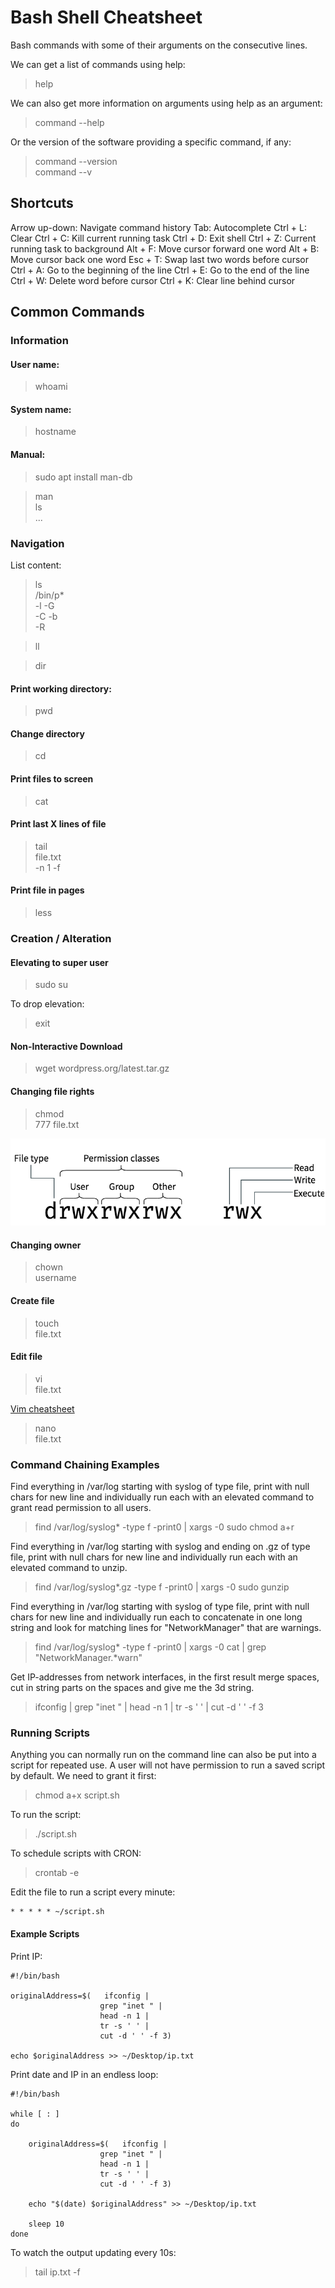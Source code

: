 # Bash Shell Cheatsheet

Bash commands with some of their arguments on the consecutive lines.

We can get a list of commands using help:

> help

We can also get more information on arguments using help as an argument:

> command --help

Or the version of the software providing a specific command, if any:

> command --version  
> command --v

## Shortcuts

Arrow up-down: Navigate command history
Tab: Autocomplete
Ctrl + L: Clear
Ctrl + C: Kill current running task
Ctrl + D: Exit shell
Ctrl + Z: Current running task to background
Alt + F: Move cursor forward one word
Alt + B: Move cursor back one word
Esc + T: Swap last two words before cursor
Ctrl + A: Go to the beginning of the line
Ctrl + E: Go to the end of the line
Ctrl + W: Delete word before cursor
Ctrl + K: Clear line behind cursor


## Common Commands

### Information

#### User name:
>whoami

#### System name:
>hostname

#### Manual:
>sudo apt install man-db

>man  
> ls  
> ...


### Navigation

List content:
>ls  
> /bin/p*  
> -l -G  
> -C -b  
> -R

>ll

>dir

#### Print working directory:
>pwd

#### Change directory
>cd

#### Print files to screen
>cat

#### Print last X lines of file
>tail  
> file.txt  
> -n 1
> -f

#### Print file in pages
>less


### Creation / Alteration

#### Elevating to super user
>sudo su

To drop elevation:
>exit

#### Non-Interactive Download
>wget
> wordpress.org/latest.tar.gz

#### Changing file rights
>chmod  
> 777 file.txt

![Chmod](img/chmod.png)

#### Changing owner
>chown  
> username

#### Create file
>touch  
> file.txt

#### Edit file
>vi  
> file.txt

[Vim cheatsheet](https://vim.rtorr.com)

>nano  
> file.txt


### Command Chaining Examples
Find everything in /var/log starting with syslog of type file, print with null chars for new line and individually run each with an elevated command to grant read permission to all users.
>find /var/log/syslog* -type f -print0 | xargs -0 sudo chmod a+r

Find everything in /var/log starting with syslog and ending on .gz of type file, print with null chars for new line and individually run each with an elevated command to unzip.
>find /var/log/syslog*.gz -type f -print0 | xargs -0 sudo gunzip

Find everything in /var/log starting with syslog of type file, print with null chars for new line and individually run each to concatenate in one long string and look for matching lines for "NetworkManager" that are warnings.
>find /var/log/syslog* -type f -print0 | xargs -0 cat | grep "NetworkManager.*warn"

Get IP-addresses from network interfaces, in the first result merge spaces, cut in string parts on the spaces and give me the 3d string.
>ifconfig | grep "inet " | head -n 1 | tr -s ' ' | cut -d ' ' -f 3


### Running Scripts

Anything you can normally run on the command line can also be put into a script for repeated use.
A user will not have permission to run a saved script by default. We need to grant it first:

>chmod a+x script.sh

To run the script:
>./script.sh

To schedule scripts with CRON:
>crontab -e

Edit the file to run a script every minute:
```
* * * * * ~/script.sh
```

#### Example Scripts

Print IP:
```
#!/bin/bash

originalAddress=$(   ifconfig | 
                    grep "inet " | 
                    head -n 1 | 
                    tr -s ' ' | 
                    cut -d ' ' -f 3)

echo $originalAddress >> ~/Desktop/ip.txt
```

Print date and IP in an endless loop:
```
#!/bin/bash

while [ : ]
do

	originalAddress=$(   ifconfig | 
		            grep "inet " | 
		            head -n 1 | 
		            tr -s ' ' | 
		            cut -d ' ' -f 3)

	echo "$(date) $originalAddress" >> ~/Desktop/ip.txt
	
	sleep 10
done
```
To watch the output updating every 10s:
>tail ip.txt -f

